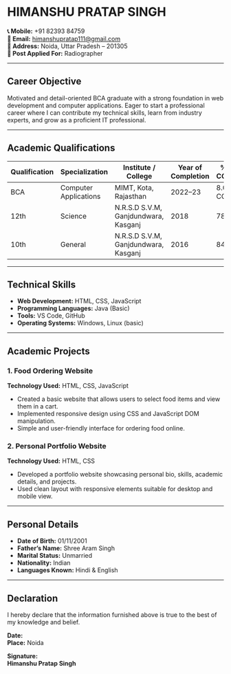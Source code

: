 # HIMANSHU PRATAP SINGH

**📞 Mobile:** +91 82393 84759  
**📧 Email:** himanshupratap111@gmail.com  
**📍 Address:** Noida, Uttar Pradesh – 201305  
**🎯 Post Applied For:** Radiographer  

---

## Career Objective

Motivated and detail-oriented BCA graduate with a strong foundation in web development and computer applications. Eager to start a professional career where I can contribute my technical skills, learn from industry experts, and grow as a proficient IT professional.

---

## Academic Qualifications

| Qualification | Specialization         | Institute / College                                 | Year of Completion | % / CGPA  |
|---------------|-------------------------|------------------------------------------------------|--------------------|-----------|
| BCA           | Computer Applications   | MIMT, Kota, Rajasthan                                | 2022–23            | 8.0 CGPA  |
| 12th          | Science                 | N.R.S.D S.V.M, Ganjdundwara, Kasganj                | 2018               | 78%       |
| 10th          | General                 | N.R.S.D S.V.M, Ganjdundwara, Kasganj                | 2016               | 84%       |

---

## Technical Skills

- **Web Development:** HTML, CSS, JavaScript  
- **Programming Languages:** Java (Basic)  
- **Tools:** VS Code, GitHub  
- **Operating Systems:** Windows, Linux (basic)  

---

## Academic Projects

### 1. Food Ordering Website
**Technology Used:** HTML, CSS, JavaScript  
- Created a basic website that allows users to select food items and view them in a cart.  
- Implemented responsive design using CSS and JavaScript DOM manipulation.  
- Simple and user-friendly interface for ordering food online.

### 2. Personal Portfolio Website
**Technology Used:** HTML, CSS  
- Developed a portfolio website showcasing personal bio, skills, academic details, and projects.  
- Used clean layout with responsive elements suitable for desktop and mobile view.

---

## Personal Details

- **Date of Birth:** 01/11/2001  
- **Father’s Name:** Shree Aram Singh  
- **Marital Status:** Unmarried  
- **Nationality:** Indian  
- **Languages Known:** Hindi & English  

---

## Declaration

I hereby declare that the information furnished above is true to the best of my knowledge and belief.

**Date:**  
**Place:** Noida  

**Signature:**  
**Himanshu Pratap Singh**
